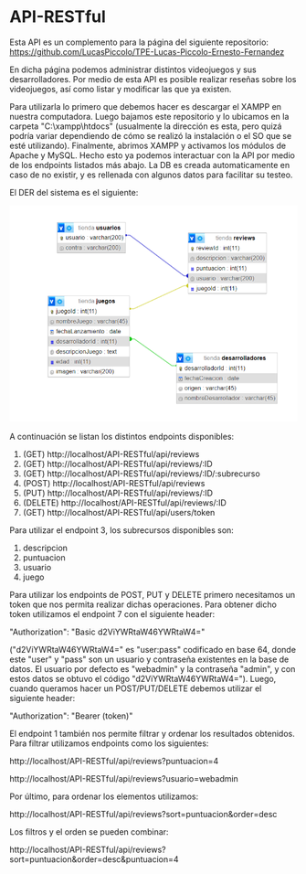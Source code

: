# API-RESTful

Esta API es un complemento para la página del siguiente repositorio:
https://github.com/LucasPiccolo/TPE-Lucas-Piccolo-Ernesto-Fernandez

En dicha página podemos administrar distintos videojuegos y sus desarrolladores. Por medio de esta API es posible realizar reseñas sobre los videojuegos, así como listar y modificar las que ya existen.

Para utilizarla lo primero que debemos hacer es descargar el XAMPP en nuestra computadora. Luego bajamos este repositorio y lo ubicamos en la carpeta "C:\xampp\htdocs" (usualmente la dirección es esta, pero quizá podría variar dependiendo de cómo se realizó la instalación o el SO que se esté utilizando). Finalmente, abrimos XAMPP y activamos los módulos de Apache y MySQL. Hecho esto ya podemos interactuar con la API por medio de los endpoints listados más abajo. La DB es creada automaticamente en caso de no existir, y es rellenada con algunos datos para facilitar su testeo.

El DER del sistema es el siguiente:

![Image text](https://github.com/ernestofernandezdev/API-RESTful/blob/main/DER.png)

A continuación se listan los distintos endpoints disponibles:

1. (GET) http://localhost/API-RESTful/api/reviews
2. (GET) http://localhost/API-RESTful/api/reviews/:ID
3. (GET) http://localhost/API-RESTful/api/reviews/:ID/:subrecurso
4. (POST) http://localhost/API-RESTful/api/reviews
5. (PUT) http://localhost/API-RESTful/api/reviews/:ID
6. (DELETE) http://localhost/API-RESTful/api/reviews/:ID
7. (GET) http://localhost/API-RESTful/api/users/token

Para utilizar el endpoint 3, los subrecursos disponibles son:

1. descripcion
2. puntuacion
3. usuario
4. juego

Para utilizar los endpoints de POST, PUT y DELETE primero necesitamos un token que nos permita realizar dichas operaciones. Para obtener dicho token utilizamos el endpoint 7 con el siguiente header:

"Authorization": "Basic d2ViYWRtaW46YWRtaW4="

("d2ViYWRtaW46YWRtaW4=" es "user:pass" codificado en base 64, donde este "user" y "pass" son un usuario y contraseña existentes en la base de datos. El usuario por defecto es "webadmin" y la contraseña "admin", y con estos datos se obtuvo el código "d2ViYWRtaW46YWRtaW4=").
Luego, cuando queramos hacer un POST/PUT/DELETE debemos utilizar el siguiente header:

"Authorization": "Bearer (token)"

El endpoint 1 también nos permite filtrar y ordenar los resultados obtenidos. Para filtrar utilizamos endpoints como los siguientes:

http://localhost/API-RESTful/api/reviews?puntuacion=4

http://localhost/API-RESTful/api/reviews?usuario=webadmin

Por último, para ordenar los elementos utilizamos:

http://localhost/API-RESTful/api/reviews?sort=puntuacion&order=desc

Los filtros y el orden se pueden combinar:

http://localhost/API-RESTful/api/reviews?sort=puntuacion&order=desc&puntuacion=4
